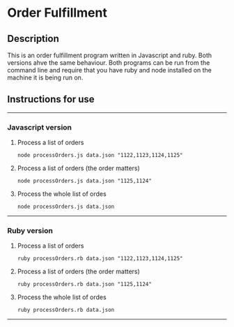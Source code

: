# Order Fulfillment

## Description
This is an order fulfillment program written in Javascript and ruby. Both versions ahve the same behaviour. Both programs can be run from the command line and require that you have ruby and node installed on the machine it is being run on.

## Instructions for use

***
### Javascript version
1. Process a list of orders

    `node processOrders.js data.json "1122,1123,1124,1125"`
2. Process a list of orders (the order matters)

    `node processOrders.js data.json "1125,1124"`
3. Process the whole list of ordes

    `node processOrders.js data.json`

***
### Ruby version
1. Process a list of orders

    `ruby processOrders.rb data.json "1122,1123,1124,1125"`
2. Process a list of orders (the order matters)

    `ruby processOrders.rb data.json "1125,1124"`
3. Process the whole list of ordes

    `ruby processOrders.rb data.json`

***
